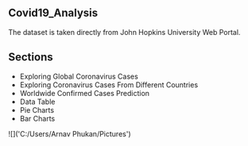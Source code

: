 ## Covid19_Analysis
The dataset is taken directly from John Hopkins University Web Portal.

## Sections
* Exploring Global Coronavirus Cases
* Exploring Coronavirus Cases From Different Countries
* Worldwide Confirmed Cases Prediction
* Data Table
* Pie Charts
* Bar Charts

![]('C:/Users/Arnav Phukan/Pictures')
